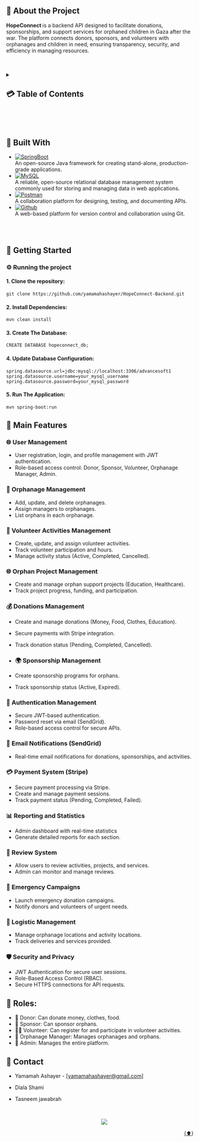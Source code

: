 <a name="intro"></a>
## 🌟 About the Project
<strong>HopeConnect </strong>  is a backend API designed to facilitate donations, sponsorships, and support services for orphaned children in Gaza after the war. The platform connects donors, sponsors, and volunteers with orphanages and children in need, ensuring transparency, security, and efficiency in managing resources.
<br>
<br>
<br>


<details>
  <summary><h2>💳 Table of Contents<h2\></summary>
  <ol>
    <li><a href="#intro">Introduction (What's HopeConnect project?)</a></li>
    <li><a href="#bw">Built With</a></li>
    <li><a href="#gs">Getting Started</a></li>
    <li><a href="#coref">Main Features</a></li>
    <li><a href="#roles">Roles</a></li>
    <li><a href="#API">API Documentation</a></li>
    <li><a href="#demo">Demo</a></li>
    <li><a href="#contact">Contact</a></li>
  </ol>
</details>
 <br>
 <br>
 <br>


<a name="bw"></a>
## 🔨 Built With
* [![SpringBoot][Spring-boot]][SpringURL] <br>An open-source Java framework for creating stand-alone, production-grade applications.
* [![MySQL][MySQL]][MySQLURL] <br>A reliable, open-source relational database management system commonly used for storing and managing data in web applications.
* [![Postman][Postman]][PostmanURL] <br>A collaboration platform for designing, testing, and documenting APIs.
* [![Github][Github]][GithubURL] <br>A web-based platform for version control and collaboration using Git.
<br>
<br>



<a name="gs"></a>
## 🚀 Getting Started
### ⚙️ Running the project
#### 1. Clone the repository:
```
git clone https://github.com/yamamahashayer/HopeConnect-Backend.git
```
#### 2. Install Dependencies:
```
mvn clean install
```
#### 3. Create The Database:
```
CREATE DATABASE hopeconnect_db;
```
#### 4. Update Database Configuration:
```
spring.datasource.url=jdbc:mysql://localhost:3306/advancesoft1
spring.datasource.username=your_mysql_username
spring.datasource.password=your_mysql_password
```
#### 5. Run The Application:
```
mvn spring-boot:run
```

<a name="coref"></a>
## 🚀 Main Features

### 🌐 User Management
- User registration, login, and profile management with JWT authentication.
- Role-based access control: Donor, Sponsor, Volunteer, Orphanage Manager, Admin.

### 🏡 Orphanage Management
- Add, update, and delete orphanages.
- Assign managers to orphanages.
- List orphans in each orphanage.

### 👥 Volunteer Activities Management
- Create, update, and assign volunteer activities.
- Track volunteer participation and hours.
- Manage activity status (Active, Completed, Cancelled).

### 🌐 Orphan Project Management
- Create and manage orphan support projects (Education, Healthcare).
- Track project progress, funding, and participation.

### 💰 Donations Management
- Create and manage donations (Money, Food, Clothes, Education).
- Secure payments with Stripe integration.
- Track donation status (Pending, Completed, Cancelled).
  
- ### 🌍 Sponsorship Management
- Create sponsorship programs for orphans.
- Track sponsorship status (Active, Expired).

### 🔑 Authentication Management
- Secure JWT-based authentication.
- Password reset via email (SendGrid).
- Role-based access control for secure APIs.

### 📧 Email Notifications (SendGrid)
- Real-time email notifications for donations, sponsorships, and activities.

### 💳 Payment System (Stripe)
- Secure payment processing via Stripe.
- Create and manage payment sessions.
- Track payment status (Pending, Completed, Failed).

### 📊 Reporting and Statistics
- Admin dashboard with real-time statistics
- Generate detailed reports for each section.

### 📝 Review System
- Allow users to review activities, projects, and services.
- Admin can monitor and manage reviews.

### 🚨 Emergency Campaigns
- Launch emergency donation campaigns.
- Notify donors and volunteers of urgent needs.

### 📍 Logistic Management
- Manage orphanage locations and activity locations.
- Track deliveries and services provided.

### 🛡️ Security and Privacy
- JWT Authentication for secure user sessions.
- Role-Based Access Control (RBAC).
- Secure HTTPS connections for API requests.

<a name="roles"></a>
## 👥 Roles:
- 👤 Donor: Can donate money, clothes, food.
- 👥 Sponsor: Can sponsor orphans.
- 👨‍⚕️ Volunteer: Can register for and participate in volunteer activities.
- 🏡 Orphanage Manager: Manages orphanages and orphans.
- 🔧 Admin: Manages the entire platform.




<a name="contact"></a>
## 📱 Contact
- Yamamah Ashayer - [yamamahashayer@gmail.com]
- Diala Shami
- Tasneem jawabrah


  <br>
  <p align="center"><a href="https://github.com/yamamahashayer/HopeConnect-Backend/graphs/contributors">
  <img src="https://contrib.rocks/image?repo=yamamahashayer/HopeConnect-Backend" />

  
 <p align="right">(<a href="#readme-top">⬆️</a>)</p>


[MySQL]: https://img.shields.io/badge/MySQL-4479A1?style=for-the-badge&logo=mysql&logoColor=white
[MySQLURL]: https://www.mysql.com/
[Spring-boot]: https://img.shields.io/badge/Spring%20Boot-6DB33F?style=for-the-badge&logo=spring-boot&logoColor=white
[SpringURL]: https://spring.io/projects/spring-boot
[GithubURL]: https://github.com/
[Postman]: https://img.shields.io/badge/Postman-FF6C37?style=for-the-badge&logo=postman&logoColor=white
[PostmanURL]: https://www.postman.com/
[wewe]: https://github.com/shahdyaseen/Advanced-Software.git
[JQuery-url]: https://jquery.com 
[Github]: https://img.shields.io/badge/GitHub-181717?style=for-the-badge&logo=github&logoColor=white
